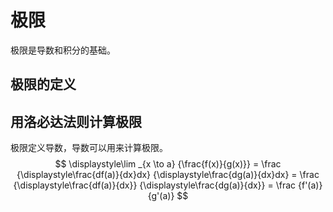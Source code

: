 # 极限

极限是导数和积分的基础。

## 极限的定义

## 用洛必达法则计算极限

极限定义导数，导数可以用来计算极限。
$$
\displaystyle\lim
_{x \to a}
{\frac{f(x)}{g(x)}}
= \frac
{\displaystyle\frac{df(a)}{dx}dx}
{\displaystyle\frac{dg(a)}{dx}dx}
= \frac
{\displaystyle\frac{df(a)}{dx}}
{\displaystyle\frac{dg(a)}{dx}}
= \frac
{f'(a)}
{g'(a)}
$$
